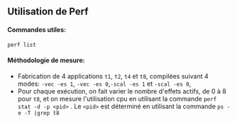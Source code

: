 ## Utilisation de Perf

#### Commandes utiles:

`perf list`

#### Méthodologie de mesure:

- Fabrication de 4 applications `t1`, `t2`, `t4` et `t8`, compilées suivant 4 modes: `-vec -es 1`, `-vec -es 0`,`-scal -es 1` et `-scal -es 0`,
- Pour chaque exécution, on fait varier le nombre d'effets actifs, de 0 à 8 pour `t8`, et on mesure l'utilisation cpu en utilisant la commande `perf stat -d -p <pid>` . Le `<pid>` est déterminé en utilisant la commande `ps -e -T |grep t8`

